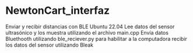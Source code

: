 # NewtonCart_interfaz
Enviar y recibir distancias con BLE Ubuntu 22.04 Lee datos del sensor ultrasónico y los muestra utilizando el archivo main.cpp Envía datos Bluethooth utilizando ble_reciever.py para habilitar a la computadora recibir los datos del sensor utilizando Bleak
